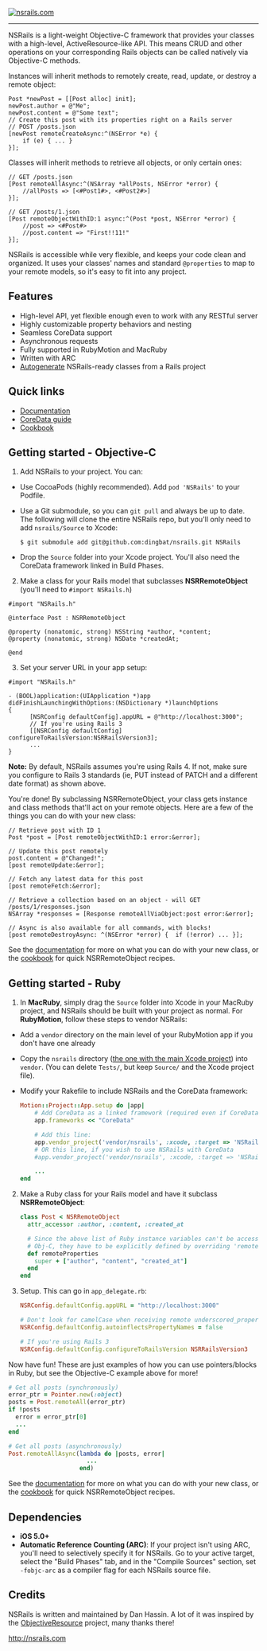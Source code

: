 [![nsrails.com](http://i.imgur.com/3FFpT.png)](http://nsrails.com/)

***

NSRails is a light-weight Objective-C framework that provides your classes with a high-level, ActiveResource-like API. This means CRUD and other operations on your corresponding Rails objects can be called natively via Objective-C methods.

Instances will inherit methods to remotely create, read, update, or destroy a remote object:

```objc
Post *newPost = [[Post alloc] init];
newPost.author = @"Me";
newPost.content = @"Some text";
// Create this post with its properties right on a Rails server
// POST /posts.json
[newPost remoteCreateAsync:^(NSError *e) {
    if (e) { ... }
}];
```

Classes will inherit methods to retrieve all objects, or only certain ones:

```objc
// GET /posts.json
[Post remoteAllAsync:^(NSArray *allPosts, NSError *error) {
    //allPosts => [<#Post1#>, <#Post2#>]
}];

// GET /posts/1.json
[Post remoteObjectWithID:1 async:^(Post *post, NSError *error) {
    //post => <#Post#>
    //post.content => "First!!11!"
}];
```

NSRails is accessible while very flexible, and keeps your code clean and organized. It uses your classes' names and standard `@properties` to map to your remote models, so it's easy to fit into any project.

Features
--------

* High-level API, yet flexible enough even to work with any RESTful server
* Highly customizable property behaviors and nesting
* Seamless CoreData support
* Asynchronous requests
* Fully supported in RubyMotion and MacRuby
* Written with ARC
* [Autogenerate](https://github.com/dingbat/nsrails/tree/master/autogen) NSRails-ready classes from a Rails project

Quick links
--------

* [Documentation](http://dingbat.github.com/nsrails)
* [CoreData guide](http://dingbat.github.com/nsrails/Classes/NSRRemoteManagedObject.html)
* [Cookbook](https://github.com/dingbat/nsrails/wiki/Cookbook)

Getting started - Objective-C
---------

1. Add NSRails to your project. You can:
  * Use CocoaPods (highly recommended). Add `pod 'NSRails'` to your Podfile.
  * Use a Git submodule, so you can `git pull` and always be up to date. The following will clone the entire NSRails repo, but you'll only need to add `nsrails/Source` to Xcode:
 
      ```
      $ git submodule add git@github.com:dingbat/nsrails.git NSRails
      ```
  * Drop the `Source` folder into your Xcode project. You'll also need the CoreData framework linked in Build Phases.
      

2. Make a class for your Rails model that subclasses **NSRRemoteObject** (you'll need to `#import NSRails.h`)

  ```objc
  #import "NSRails.h"

  @interface Post : NSRRemoteObject

  @property (nonatomic, strong) NSString *author, *content;
  @property (nonatomic, strong) NSDate *createdAt;
  
  @end
  ```

3. Set your server URL in your app setup:

  ```objc
  #import "NSRails.h"

  - (BOOL)application:(UIApplication *)app didFinishLaunchingWithOptions:(NSDictionary *)launchOptions
  {
        [NSRConfig defaultConfig].appURL = @"http://localhost:3000";
        // If you're using Rails 3
        [[NSRConfig defaultConfig] configureToRailsVersion:NSRRailsVersion3];
        ...
  }
  ```
  **Note:** By default, NSRails assumes you're using Rails 4. If not, make sure you configure to Rails 3 standards (ie, PUT instead of PATCH and a different date format) as shown above.

You're done! By subclassing NSRRemoteObject, your class gets instance and class methods that'll act on your remote objects. Here are a few of the things you can do with your new class:

```objc
// Retrieve post with ID 1
Post *post = [Post remoteObjectWithID:1 error:&error];

// Update this post remotely
post.content = @"Changed!";
[post remoteUpdate:&error];

// Fetch any latest data for this post
[post remoteFetch:&error];

// Retrieve a collection based on an object - will GET /posts/1/responses.json
NSArray *responses = [Response remoteAllViaObject:post error:&error];

// Async is also available for all commands, with blocks!
[post remoteDestroyAsync: ^(NSError *error) {  if (!error) ... }];
```

See the [documentation](http://dingbat.github.com/nsrails/) for more on what you can do with your new class, or the [cookbook](https://github.com/dingbat/nsrails/wiki/Cookbook) for quick NSRRemoteObject recipes.

Getting started - Ruby
---------

1. In **MacRuby**, simply drag the `Source` folder into Xcode in your MacRuby project, and NSRails should be built with your project as normal. For **RubyMotion**, follow these steps to vendor NSRails:
  * Add a `vendor` directory on the main level of your RubyMotion app if you don't have one already
  * Copy the `nsrails` directory ([the one with the main Xcode project](https://github.com/dingbat/nsrails/tree/master/nsrails)) into `vendor`. (You can delete `Tests/`, but keep `Source/` and the Xcode project file).
  * Modify your Rakefile to include NSRails and the CoreData framework:

	  ```ruby
	  Motion::Project::App.setup do |app|
	      # Add CoreData as a linked framework (required even if CoreData isn't used)
	      app.frameworks << "CoreData"

	      # Add this line:
	      app.vendor_project('vendor/nsrails', :xcode, :target => 'NSRails', :headers_dir => 'Source')
	      # OR this line, if you wish to use NSRails with CoreData
	      #app.vendor_project('vendor/nsrails', :xcode, :target => 'NSRailsCD', :headers_dir => 'Source')

	      ...
	  end
	  ```
2. Make a Ruby class for your Rails model and have it subclass **NSRRemoteObject**:

	```ruby
	class Post < NSRRemoteObject
	  attr_accessor :author, :content, :created_at

	  # Since the above list of Ruby instance variables can't be accessed from
	  # Obj-C, they have to be explicitly defined by overriding 'remoteProperties'
	  def remoteProperties
	    super + ["author", "content", "created_at"]
	  end
	end
	```

3. Setup. This can go in `app_delegate.rb`:

	```ruby
	NSRConfig.defaultConfig.appURL = "http://localhost:3000"

	# Don't look for camelCase when receiving remote underscored_properties, since we're in Ruby
	NSRConfig.defaultConfig.autoinflectsPropertyNames = false
	
	# If you're using Rails 3
	NSRConfig.defaultConfig.configureToRailsVersion NSRRailsVersion3
	```
	
Now have fun! These are just examples of how you can use pointers/blocks in Ruby, but see the Objective-C example above for more!

```ruby
# Get all posts (synchronously)
error_ptr = Pointer.new(:object)
posts = Post.remoteAll(error_ptr)
if !posts
  error = error_ptr[0]
  ...
end

# Get all posts (asynchronously)
Post.remoteAllAsync(lambda do |posts, error| 
                      ...
                    end)
```
	
See the [documentation](http://dingbat.github.com/nsrails/) for more on what you can do with your new class, or the [cookbook](https://github.com/dingbat/nsrails/wiki/Cookbook) for quick NSRRemoteObject recipes.


Dependencies
--------

* **iOS 5.0+**
* **Automatic Reference Counting (ARC)**: If your project isn't using ARC, you'll need to selectively specify it for NSRails. Go to your active target, select the "Build Phases" tab, and in the "Compile Sources" section, set `-fobjc-arc` as a compiler flag for each NSRails source file.

Credits
----------

NSRails is written and maintained by Dan Hassin. A lot of it was inspired by the [ObjectiveResource](https://github.com/yfactorial/objectiveresource) project, many thanks there!

http://nsrails.com
